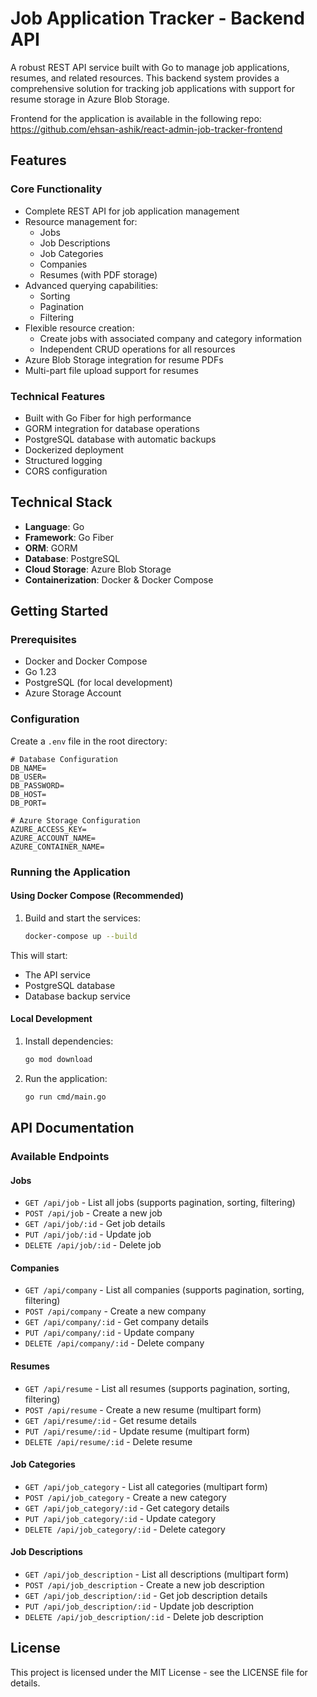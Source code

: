 # Job Application Tracker - Backend API

A robust REST API service built with Go to manage job applications, resumes, and related resources. This backend system provides a comprehensive solution for tracking job applications with support for resume storage in Azure Blob Storage.

Frontend for the application is available in the following repo: https://github.com/ehsan-ashik/react-admin-job-tracker-frontend

## Features

### Core Functionality
- Complete REST API for job application management
- Resource management for:
  - Jobs
  - Job Descriptions
  - Job Categories
  - Companies
  - Resumes (with PDF storage)
- Advanced querying capabilities:
  - Sorting
  - Pagination
  - Filtering
- Flexible resource creation:
  - Create jobs with associated company and category information
  - Independent CRUD operations for all resources
- Azure Blob Storage integration for resume PDFs
- Multi-part file upload support for resumes

### Technical Features
- Built with Go Fiber for high performance
- GORM integration for database operations
- PostgreSQL database with automatic backups
- Dockerized deployment
- Structured logging
- CORS configuration

## Technical Stack

- **Language**: Go
- **Framework**: Go Fiber
- **ORM**: GORM
- **Database**: PostgreSQL
- **Cloud Storage**: Azure Blob Storage
- **Containerization**: Docker & Docker Compose

## Getting Started

### Prerequisites
- Docker and Docker Compose
- Go 1.23
- PostgreSQL (for local development)
- Azure Storage Account

### Configuration

Create a `.env` file in the root directory:

```env
# Database Configuration
DB_NAME=
DB_USER=
DB_PASSWORD=
DB_HOST=
DB_PORT=

# Azure Storage Configuration
AZURE_ACCESS_KEY=
AZURE_ACCOUNT_NAME=
AZURE_CONTAINER_NAME=
```

### Running the Application

#### Using Docker Compose (Recommended)

1. Build and start the services:
   ```bash
   docker-compose up --build
   ```

This will start:
- The API service
- PostgreSQL database
- Database backup service

#### Local Development

1. Install dependencies:
   ```bash
   go mod download
   ```

2. Run the application:
   ```bash
   go run cmd/main.go
   ```

## API Documentation

### Available Endpoints

#### Jobs
- `GET /api/job` - List all jobs (supports pagination, sorting, filtering)
- `POST /api/job` - Create a new job
- `GET /api/job/:id` - Get job details
- `PUT /api/job/:id` - Update job
- `DELETE /api/job/:id` - Delete job

#### Companies
- `GET /api/company` - List all companies (supports pagination, sorting, filtering)
- `POST /api/company` - Create a new company
- `GET /api/company/:id` - Get company details
- `PUT /api/company/:id` - Update company
- `DELETE /api/company/:id` - Delete company

#### Resumes
- `GET /api/resume` - List all resumes (supports pagination, sorting, filtering)
- `POST /api/resume` - Create a new resume (multipart form)
- `GET /api/resume/:id` - Get resume details
- `PUT /api/resume/:id` - Update resume (multipart form)
- `DELETE /api/resume/:id` - Delete resume

#### Job Categories
- `GET /api/job_category` - List all categories (multipart form)
- `POST /api/job_category` - Create a new category
- `GET /api/job_category/:id` - Get category details
- `PUT /api/job_category/:id` - Update category
- `DELETE /api/job_category/:id` - Delete category

#### Job Descriptions
- `GET /api/job_description` - List all descriptions (multipart form)
- `POST /api/job_description` - Create a new job description
- `GET /api/job_description/:id` - Get job description details
- `PUT /api/job_description/:id` - Update job description
- `DELETE /api/job_description/:id` - Delete job description

## License
This project is licensed under the MIT License - see the LICENSE file for details.
